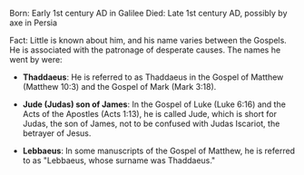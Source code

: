 Born: Early 1st century AD in Galilee
Died: Late 1st century AD, possibly by axe in Persia

Fact: Little is known about him, and his name varies between the Gospels. He is associated with the patronage of desperate causes. The names he went by were:
- **Thaddaeus**: He is referred to as Thaddaeus in the Gospel of Matthew (Matthew 10:3) and the Gospel of Mark (Mark 3:18).
    
- **Jude (Judas) son of James**: In the Gospel of Luke (Luke 6:16) and the Acts of the Apostles (Acts 1:13), he is called Jude, which is short for Judas, the son of James, not to be confused with Judas Iscariot, the betrayer of Jesus.
    
- **Lebbaeus**: In some manuscripts of the Gospel of Matthew, he is referred to as "Lebbaeus, whose surname was Thaddaeus."